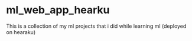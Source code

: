 # ml_web_app_hearku
This is a collection of my ml projects that i did while learning ml (deployed on hearaku)
